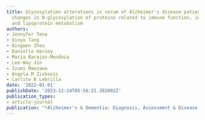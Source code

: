 ```yaml
---
title: Glycosylation alterations in serum of Alzheimer's disease patients show widespread
  changes in N-glycosylation of proteins related to immune function, inflammation,
  and lipoprotein metabolism
authors:
- Jennyfer Tena
- Xinyu Tang
- Qingwen Zhou
- Danielle Harvey
- Maria Barajas-Mendoza
- Lee-Way Jin
- Izumi Maezawa
- Angela M Zivkovic
- Carlito B Lebrilla
date: '2022-01-01'
publishDate: '2023-12-24T05:56:21.382692Z'
publication_types:
- article-journal
publication: "*Alzheimer's & Dementia: Diagnosis, Assessment & Disease Monitoring*"
---
```

